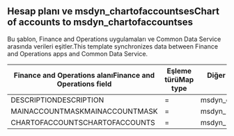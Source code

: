 ## <a name="chart-of-accounts-to-msdyn_chartofaccountses"></a><span data-ttu-id="20455-101">Hesap planı ve msdyn_chartofaccountses</span><span class="sxs-lookup"><span data-stu-id="20455-101">Chart of accounts to msdyn_chartofaccountses</span></span>

<span data-ttu-id="20455-102">Bu şablon, Finance and Operations uygulamaları ve Common Data Service arasında verileri eşitler.</span><span class="sxs-lookup"><span data-stu-id="20455-102">This template synchronizes data between Finance and Operations apps and Common Data Service.</span></span>

<span data-ttu-id="20455-103">Finance and Operations alanı</span><span class="sxs-lookup"><span data-stu-id="20455-103">Finance and Operations field</span></span> | <span data-ttu-id="20455-104">Eşleme türü</span><span class="sxs-lookup"><span data-stu-id="20455-104">Map type</span></span> | <span data-ttu-id="20455-105">Diğer Dynamics 365 alanı</span><span class="sxs-lookup"><span data-stu-id="20455-105">Other Dynamics 365 field</span></span> | <span data-ttu-id="20455-106">Varsayılan değer</span><span class="sxs-lookup"><span data-stu-id="20455-106">Default value</span></span>
---|---|---|---
<span data-ttu-id="20455-107">DESCRIPTION</span><span class="sxs-lookup"><span data-stu-id="20455-107">DESCRIPTION</span></span> | = | <span data-ttu-id="20455-108">msdyn_description</span><span class="sxs-lookup"><span data-stu-id="20455-108">msdyn_description</span></span> | 
<span data-ttu-id="20455-109">MAINACCOUNTMASK</span><span class="sxs-lookup"><span data-stu-id="20455-109">MAINACCOUNTMASK</span></span> | = | <span data-ttu-id="20455-110">msdyn_mainaccountmask</span><span class="sxs-lookup"><span data-stu-id="20455-110">msdyn_mainaccountmask</span></span> | 
<span data-ttu-id="20455-111">CHARTOFACCOUNTS</span><span class="sxs-lookup"><span data-stu-id="20455-111">CHARTOFACCOUNTS</span></span> | = | <span data-ttu-id="20455-112">msdyn_name</span><span class="sxs-lookup"><span data-stu-id="20455-112">msdyn_name</span></span> | 
